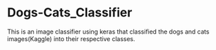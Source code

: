 # Dogs-Cats_Classifier

This is an image classifier using keras that classified the dogs and cats images(Kaggle) into their respective classes. 
